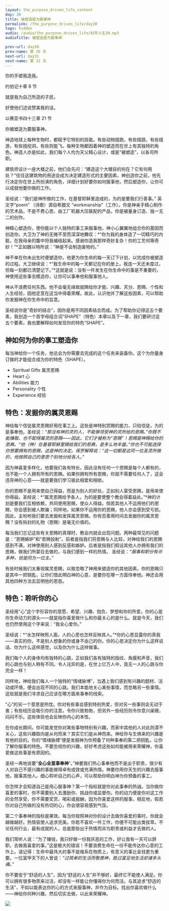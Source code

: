 ```yaml
---
layout: the_purpose_driven_life_content
day: 30
title: 被塑造是为服事神
permalink: /the_purpose_driven_life/day30
tags: hidden
audio: /audio/the_purpose_driven_life/标竿人生30.mp3
audioTitle: 被塑造是为服事神

prev-url: day30
prev-name: 第 30 天
next-url: day31
next-name: 第 31 天
---
```


<div class="center script poem">
<p>你的手塑我造我。</p>
<p class="sp-verse">约伯记十章 8 节</p>
</div>
<div class="center script poem">
<p>就是我为自己所造的子民，</p>
<p>好使他们述说赞美我的话。</p>
<p class="sp-verse">以赛亚书四十三章 21 节</p>
</div>
<p class="first">你被塑造为要服事神。</p>

神造地球上每种生物时，都赋予它特别的技能。有些动物擅跑，有些擅跳，有些擅游，有些擅挖洞，有些则能飞。每种生物都因着神的塑造而在世上有其独特的角色。神造人亦是如此，我们每个人均为天父精心设计，或是“被塑造”，以各司所职。

建筑师设计一座大楼之前，他们会先问：“建造这个大楼目的何在？它有何用处？”往往这建筑物的用途会成为决定建造形式的主要因素，神创造你之前，他先行决定你在世上所扮演的角色，详细计划好要你如何服事他，然后塑造你，让你可以成就他要你做的工作。

圣经说：“我们是神所做的工作，在基督耶稣里造成的，为的是要我们行善事。” 英文字“poem” （诗歌）源自希腊文 “workmanship”（工作）。你是神亲手精心制作的艺术品，不是不费心思、由工厂机器大压裝配的产品，你是被量身订造、独一无二的创作。

神精心塑造你，使你能以个人独特的事工来服事他。神小心翼翼地组合你的基因而创造你。大卫为了神的无微不至而深深地舞叹：*“你为我的身体造了一切精巧的内脏，在我母亲的腹中将我编结起来。感谢你造我那样奇妙复杂！你的工艺何等奇妙！”*正如魏以特所说：“神是不会制造废物的。”

神不单在你未出生时便塑造你，他更为你生命的每一天订下计划，以完成你被塑造的过程。大卫继续说：*“我生命中的每一天都记在你的册上。我连一天还未度过，但每一刻都已清楚记下。”*这就是说：没有一件发生在你生命中的事是不重要的，神使用这些事去模造你，让你可以事奉他和服事他人。

神从不浪费任何东西。他不会毫无缘故就赐给你才能、兴趣、天分、恩赐、个性和人生经验，因他定意在这当中得着荣耀。故此，认识他并了解这些因素，可以帮助你发掘神在你生命中的旨意。

圣经说你是“奇妙的结合”，因你是用不同因素结合而成。为了帮助你记得这五个要素，我创造一个首字母组合词“SHAPE”（特色）本章以及下一章，我们要研讨这五个要素，我也要解释如何发现你的特色“SHAPE”。

## 神如何为你的事工塑造你

每当神给你一个任务，他总会为你需要去完成的这个任务来装备你。这个为你量身订做的才能组合成为你的特色（SHAPE）。

- Spiritual Gifts 属灵恩赐
- Heart 心
- Abilities 能力
- Personality 个性
- Experience 经验

## 特色：发掘你的属灵恩赐

神给每个信徒属灵恩赐好用在事工上。这些是神特别赏赐的能力，只给信徒，为的是事奉他。圣经说：*“那没有神的灵的人，不能够领受神的灵所给的恩赐。”*你既不能赚取、也不配得属灵的恩赐——因此，它们才被称为“恩赐”！恩赐是神赐给你的恩典。*“他（神）在基督耶稣里赐给我们的恩典，是多么地丰盛。”*你也不可能选择你想要拥有的恩赐，这是神的决定。保罗解释说：*“这一切都是这同一位圣灵所做的，他按照自己的意思个别地分给各人。”*

因为神喜爱多样化，他要我们各有特长，因此没有任何一个恩赐是每个人都有的， 也不能一个人拥有所有的恩赐。如果你拥有所有恩赐，你就不需要任何人了，这会违背神的心意——就是要我们学习彼此相爱和相依。

你的恩赐不是用来使自己得益，而是为别人的好处，正如别人蒙受恩赐，是用来使你得益。圣经说：*“属灵恩赐给予各人，为的是要使整个教会得着益处。”*神的计划是要我们互相依赖，共同使用恩赐，使众人得益。倘若其他人不运用他们的恩赐，你会感到被人欺骗；同样地，如果你不运用你的恩赐，他人亦会感到受亏损。因此，主吩咐我们要去发掘和发挥属灵恩赐。你有否善用时间去发掘你的属灵恩赐？没有拆封的礼物（恩赐）是毫无价值的。

每当我们忘记这些有关恩赐的真理时，教会内就会出现问题。两种最常见的问题是：“恩赐嫉妒”和“恩赐投射”。前者是指我们将恩赐与人比较，对神给我们的恩赐感到不满，对神使用别人感到反感和嫉妒。后者是指我们假设其他人亦拥有我们的恩赐，做我们所蒙召去做的，与我们感到一样的热情。 圣经说：*“服事和职分有许多种，但是同为一位主。”*

有些时候我们太重视属灵恩赐，以致忽略了神用来塑造你的其他因素。你的恩赐只是其中一把钥匙，让你们借此明白神的心意，是要你在哪一方面侍奉他。神还会用其他四种方法去显明他的恩慈。

## 特色：聆听你的心

圣经用“心”这个字形容你的意愿、希望、兴趣、抱负、梦想和你的所爱。你的心是你生命动力的源头——就是指你喜爱做什么和你最关心的是什么。就是今天，我们也仍然使用这个字来说：“我全心爱你。”

圣经说：*“水怎样映照人面，人的心思也怎样反映其人。”*你的心思显露你的真我——真实的你，不是别人想象的你或身不由己的你。你的心思决定你为什么这样说话、你为什么这样感觉，以及你为什么这样做事。

我们每个人的身体均有独特的心跳，正如我们各有独特的指纹、角膜和声音，我们的心跳也与别人稍有不同。令人诧异的是，在世上亿万人中，竟无一人的心跳与你完全一样！

同样地，神给我们每人一个独特的“情绪脉博”，当遇上我们感到有兴趣的题材、活动或环境，便会出现不同的心跳。我们本能地关心某些事情，而忽略另一些事情。这些就是我们寻求自己应该在哪方面来事奉的线索。

“心”的另一个意思是热忱。你对有些事会感到特别热爱，但对另一些事则会无动于衷；有些经历会吸引你的注意，令你兴致勃勃，但另外一些经历则令你意兴阑珊，闷闷不乐。这些体验也会反映你内心的本性。

在你成长期间，你可能发觉你对某些事物特别有兴趣，而家中其他的人对此则漠不关心，这些兴趣取向是从何而来？其实它们是从神而来。神给你与生俱来的兴趣是有他的目的。你的“情绪脉搏”便是发掘神为你预备了何种事奉的第二把钥匙，让你了解你服事的特色。不要忽视你的兴趣，好好考虑这些如何能被用来荣耀神，你喜爱做这些事是有原因的。

圣经一再地说要“**全心全意事奉神**”。”神要我们热心事奉他而不是出于职责，很少有人对自己不感兴趣的事能做得卓有成效或充满热情。神要你用你天生的兴趣去服事他，服事其他人。细心聆听自己的心声，可以帮助你明白神为你预备的事工。

你怎样才会知道自己是用心服事神？第一个指标就是你对此事奉的热诚。当你做你喜爱的事时，你不需要别人去激励你、挑战你或监督你。你的动力便是你对这工作的全然享受，你不需要奖赏、喝彩或报酬，因为你喜爱这样的服事。相反地，假若你对自己所做的没有热切的心，你会很容易感到气馁。

第二个事奉神的指标是果效。每当你按照神对你的设计去做你喜爱的事时，你就会越做越好。热情驱使人追求完美。你若不喜欢一件工作，你便不可能出类拔萃。不论任何行业，最有成就的人，总是那些出于热情而非为职责或利益才去做的人。

我们常听人说：“为了赚钱，我只好做一份我厌恶的工作，好让我有一天可以辞职，去做我喜爱的事。”这是极大的错误！不要浪费生命在一份不能传达你心意的工作上。请记得：生命中最伟大的事不是维系在物质上，有意义的事比金钱更为重要。一位富甲天下的人曾说：*“过简单的生活而敬畏神，胜过富足地生活却诸多头痛。”*

你不要安于“舒适的人生”，因为“舒适的人生”并不够好，最终它不能使人满足。你可以拥有很多物质来过活，却没有一样能让你懂得你为何而活。与其追求“舒适的生活”，不如以能表达你的心的方式来服事神，并作为目标。找出你喜欢做什么——神给你何种兴趣，然后切实去做，以此来荣耀神。

<div class="article-img-wrapper">
  <img src="https://typora-1259024198.cos.ap-beijing.myqcloud.com/wg/the_purpose_driven_life/image/day30_card.jpg">
</div>
